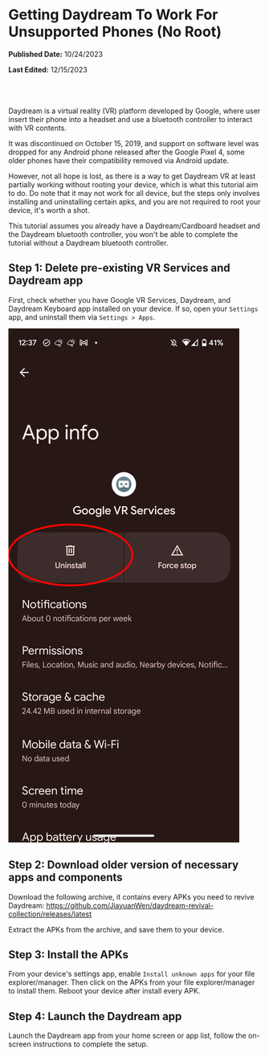 <h1 align="left">Getting Daydream To Work For Unsupported Phones (No Root)</h1>


**Published Date:** 10/24/2023

**Last Edited:** 12/15/2023
<br>
<br>
<br>
<br>

Daydream is a virtual reality (VR) platform developed by Google, where user insert their phone into a headset and use a bluetooth controller to interact with VR contents. 

It was discontinued on October 15, 2019, and support on software level was dropped for any Android phone released after the Google Pixel 4, some older phones have their compatibility removed via Android update.

However, not all hope is lost, as there is a way to get Daydream VR at least partially working without rooting your device, which is what this tutorial aim to do. Do note that it may not work for all device, but the steps only involves installing and uninstalling certain apks, and you are not required to root your device, it's worth a shot. 

This tutorial assumes you already have a Daydream/Cardboard headset and the Daydream bluetooth controller, you won't be able to complete the tutorial without a Daydream bluetooth controller.

<!--
This tutorial derives from this Reddit post: https://www.reddit.com/r/daydream/comments/qi4cai/comment/hkb57aq/?utm_source=share&utm_medium=mweb3x&utm_name=mweb3xcss&utm_term=1&utm_content=share_button 
<!---->

## Step 1: Delete pre-existing VR Services and Daydream app

First, check whether you have Google VR Services, Daydream, and Daydream Keyboard app installed on your device. If so, open your `Settings` app, and uninstall them via `Settings > Apps`.

<img src="https://raw.githubusercontent.com/JiayuanWen/blogs/main/resources/blog2/step1-1.png"/>

## Step 2: Download older version of necessary apps and components

Download the following archive, it contains every APKs you need to revive Daydream:
https://github.com/JiayuanWen/daydream-revival-collection/releases/latest

Extract the APKs from the archive, and save them to your device. 

## Step 3: Install the APKs

From your device's settings app, enable `Install unknown apps` for your file explorer/manager. Then click on the APKs from your file explorer/manager to install them. Reboot your device after install every APK. 

## Step 4: Launch the Daydream app 

Launch the Daydream app from your home screen or app list, follow the on-screen instructions to complete the setup. 